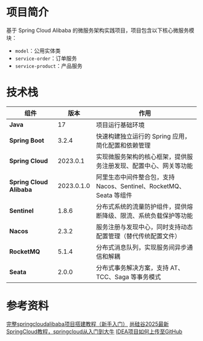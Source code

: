 # 项目简介

基于 Spring Cloud Alibaba 的微服务架构实践项目，项目包含以下核心微服务模块：

- ```model```：公用实体类
- ```service-order```：订单服务
- ```service-product```：产品服务

# 技术栈

| 组件 | 版本 | 作用 |
|------|------|------|
| **Java** | 17 | 项目运行基础环境 |
| **Spring Boot** | 3.2.4 | 快速构建独立运行的 Spring 应用，简化配置和依赖管理 |
| **Spring Cloud** | 2023.0.1 | 实现微服务架构的核心框架，提供服务注册发现、配置中心、网关等功能 |
| **Spring Cloud Alibaba** | 2023.0.1.0 | 阿里生态中间件整合包，支持 Nacos、Sentinel、RocketMQ、Seata 等组件 |
| **Sentinel** | 1.8.6 | 分布式系统的流量防护组件，提供熔断降级、限流、系统负载保护等功能 |
| **Nacos** | 2.3.2 | 服务注册与发现中心，同时支持动态配置管理（替代传统配置文件） |
| **RocketMQ** | 5.1.4 | 分布式消息队列，实现服务间异步通信和解耦 |
| **Seata** | 2.0.0 | 分布式事务解决方案，支持 AT、TCC、Saga 等事务模式 |

# 参考资料
[完整springcloudalibaba项目搭建教程（新手入门）](https://blog.csdn.net/cl617287/category_12383102.html)
[尚硅谷2025最新SpringCloud教程，springcloud从入门到大牛](https://www.bilibili.com/video/BV1UJc2ezEFU)
[IDEA项目如何上传至GitHub](https://blog.csdn.net/m0_73972962/article/details/146198392)